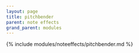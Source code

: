 ```yaml
---
layout: page
title: pitchbender
parent: note effects
grand_parent: modules
---
```


{% include modules/noteeffects/pitchbender.md %}
